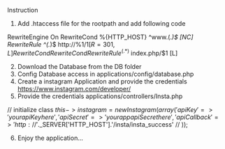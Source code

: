Instruction

1. Add .htaccess file for the rootpath and add following code

RewriteEngine On
RewriteCond %{HTTP_HOST} ^www\.(.*)$ [NC]
RewriteRule ^(.*)$ http://%1/$1 [R=301,L]
RewriteCond %{REQUEST_FILENAME} !-f
RewriteCond %{REQUEST_FILENAME} !-d
RewriteRule ^(.*)$ index.php/$1 [L]

2. Download the Database from the DB folder
3. Config Database access in applications/config/database.php
4. Create a instagram Application and provide the credentials https://www.instagram.com/developer/
5. Provide the credentials applications/controllers/Insta.php



 // initialize class
        $this->instagram = new Instagram(array(
            'apiKey'      => 'your apiKey here',
            'apiSecret'   => 'your app apiSecret here',
            'apiCallback' => 'http://'.$_SERVER['HTTP_HOST'].'/insta/insta_success' // 
        ));
        
6. Enjoy the application...        
